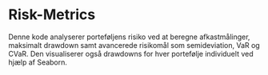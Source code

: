 # Risk-Metrics
Denne kode analyserer porteføljens risiko ved at beregne afkastmålinger, maksimalt drawdown samt avancerede risikomål som semideviation, VaR og CVaR. Den visualiserer også drawdowns for hver portefølje individuelt ved hjælp af Seaborn.

